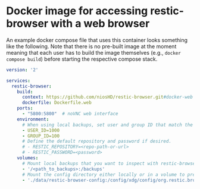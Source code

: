 # Docker image for accessing restic-browser with a web browser

An example docker compose file that uses this container looks something like the following. Note
that there is no pre-built image at the moment meaning that each user has to build the image
themselves (e.g., `docker compose build`) before starting the respective compose stack.

```yaml
version: '2'

services:
  restic-browser:
    build:
      context: https://github.com/niosHD/restic-browser.git#docker-web
      dockerfile: Dockerfile.web
    ports:
      - "5800:5800"  # noVNC web interface
    environment:
      # When using local backups, set user and group ID that match the permissions of your mount.
      - USER_ID=1000
      - GROUP_ID=100
      # Define the default repository and password if desired.
      # - RESTIC_REPOSITORY=<repo-path-or-url>
      # - RESTIC_PASSWORD=<password>
    volumes:
      # Mount local backups that you want to inspect with restic-browser.
      - '/<path_to_backups>:/backups'
      # Mount the config directory either locally or in a volume to preserve configs.
      - './data/restic-browser-config:/config/xdg/config/org.restic.browser/'
```
